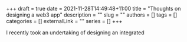 +++ 
draft = true
date = 2021-11-28T14:49:48+11:00
title = "Thoughts on designing a web3 app"
description = ""
slug = ""
authors = []
tags = []
categories = []
externalLink = ""
series = []
+++

I recently took an undertaking of designing an integrated 
